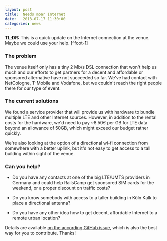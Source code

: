 ```yaml
---
layout: post
title:  Needs moar Internet
date:   2013-07-17 11:30:00
categories: news
---
```


**TL;DR:** This is a quick update on the Internet connection at the venue.
Maybe we could use your help. [^foot-1]

### The problem

The venue itself only has a tiny 2 Mb/s DSL connection that won't help us much
and our efforts to get partners for a decent and affordable or sponsored
alternative have not succeeded so far. We've had contact with NetCologne,
T-Mobile and Vodafone, but we couldn't reach the right people there for our
type of event.

### The current solutions

We found a service provider that will provide us with hardware to bundle
multiple LTE and other Internet sources. However, in addition to the rental
costs for the hardware, we'd need to pay ~8.50€ per GB for LTE data beyond an
allowance of 50GB, which might exceed our budget rather quickly.

We're also looking at the option of a directional wi-fi connection from
somewhere with a better uplink, but it's not easy to get access to a tall
building within sight of the venue.

### Can you help?

* Do you have any contacts at one of the big LTE/UMTS providers in Germany and
could help RailsCamp get sponsored SIM cards for the weekend, or a proper
discount on traffic costs?

* Do you know somebody with access to a taller building in Köln Kalk to place a
directional antenna?

* Do you have any other idea how to get decent, affordable Internet to a remote
urban location?

Details are available [on the according GitHub issue](https://github.com/railscamp/railscamp-germany-2013/issues/34),
which is also the best way for you to contribute. Thanks!
